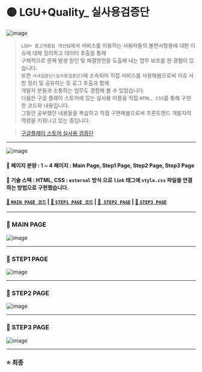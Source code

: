 # 🟡 LGU+Quality_ 실사용검증단 
![image](https://github.com/oiosu/LGU.Quality/assets/99783474/1db8d4c9-2f62-4b63-bfc4-b4614c346999)

> `LGU+ 홈고객품질 개선팀`에서 서비스를 이용하는 사용자들의 불편사항들에 대한 이슈에 대해 정리하고 데이터 추출을 통해 <br> 구체적으로 문제 발생 원인 및 해결방안을 도출해 내는 업무 보조를 한 경험이 있습니다. <br>
> 또한 `사내검증단(실사용검증단)`에 소속되어 직접 서비스를 사용해봄으로써 이슈 사항 정리 및 공유하는 듯 로그 추출과 함께<br> 개발자 분들과 소통하는 업무도 경험해 볼 수 있었습니다. <br>
> 다음은 구글 플레이 스토어에 있는 실사용 어플을 직접 `HTML, CSS`를 통해 구현한 코드와 내용입니다. <br>
> 그동안 공부했던 내용들을 복습하고 직접 구현해봄으로써 프론트엔드 개발자의 역량을 키워나고 있는 중입니다. <br>

> [구글플레이 스토어 실사용 검증단](https://play.google.com/store/apps/details?id=com.lguquality.realverification)

---

![image](https://github.com/oiosu/LGU.Quality/assets/99783474/6a339511-7b7a-406d-86de-247be021c2ec)

#### 📂 페이지 분량 : 1 ~ 4 페이지 : Main Page, Step1 Page, Step2 Page, Step3 Page
#### 📂 기술 스택 : HTML, CSS : `external` 방식 으로 `link` 태그에 `style.css` 파일을 연결하는 방법으로 구현했습니다. 
#### [📌 `MAIN PAGE 코드`](https://github.com/oiosu/LGU.Quality/blob/master/main.html) |  [📌 `STEP1 PAGE 코드`](https://github.com/oiosu/LGU.Quality/blob/master/step1.html) | [📌` STEP2 PAGE`](https://github.com/oiosu/LGU.Quality/blob/master/step2.html) | [📌 `STEP3 PAGE`](https://github.com/oiosu/LGU.Quality/blob/master/step3.html)

---

### 📱 MAIN PAGE 
![image](https://github.com/oiosu/LGU.Quality/assets/99783474/6d8e39e5-d229-410c-a4bb-1b52f16c3aab)

---

### 📱 STEP1 PAGE
![image](https://github.com/oiosu/LGU.Quality/assets/99783474/d2f3994a-7000-46c1-98f1-580f1598c02b)

---

### 📱 STEP2 PAGE
![image](https://github.com/oiosu/LGU.Quality/assets/99783474/12682a97-bebd-444d-a0ad-f05c05a637ab)

---

### 📱 STEP3 PAGE
![image](https://github.com/oiosu/LGU.Quality/assets/99783474/d42d5b06-dd74-42e8-93e3-2a1e02cc749e)

---

### ⭐ 최종 

